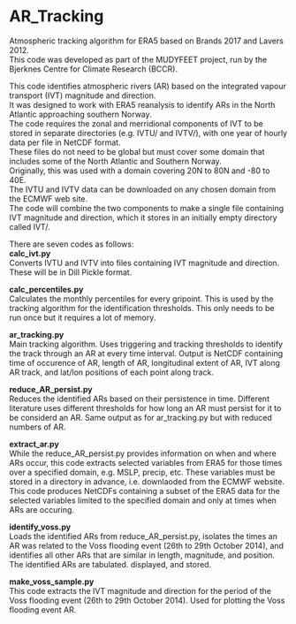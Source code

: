 # AR_Tracking
Atmospheric tracking algorithm for ERA5 based on Brands 2017 and Lavers 2012.  
This code was developed as part of the MUDYFEET project, run by the Bjerknes Centre for Climate Research (BCCR).

This code identifies atmospheric rivers (AR) based on the integrated vapour transport (IVT) magnitude and direction.  
It was designed to work with ERA5 reanalysis to identify ARs in the North Atlantic approaching southern Norway.  
The code requires the zonal and merridional components of IVT to be stored in separate directories (e.g. IVTU/ and IVTV/), with one year of hourly data per file in NetCDF format.   
These files do not need to be global but must cover some domain that includes some of the North Atlantic and Southern Norway.  
Originally, this was used with a domain covering 20N to 80N and -80 to 40E.  
The IVTU and IVTV data can be downloaded on any chosen domain from the ECMWF web site.  
The code will combine the two components to make a single file containing IVT magnitude and direction, which it stores in an initially empty directory called IVT/.  

There are seven codes as follows:  
**calc_ivt.py**  
Converts IVTU and IVTV into files containing IVT magnitude and direction. These will be in Dill Pickle format.

**calc_percentiles.py**  
Calculates the monthly percentiles for every gripoint. This is used by the tracking algorithm for the identification thresholds. This only needs to be run once but it requires a lot of memory.

**ar_tracking.py**  
Main tracking algorithm. Uses triggering and tracking thresholds to identify the track through an AR at every time interval.
Output is NetCDF containing time of occurence of AR, length of AR, longitudinal extent of AR, IVT along AR track, and lat/lon positions of each point along track. 

**reduce_AR_persist.py**  
Reduces the identified ARs based on their persistence in time. Different literature uses different thresholds for how long an AR must persist for it to be considerd an AR. Same output as for ar_tracking.py but with reduced numbers of AR.

**extract_ar.py**  
While the reduce_AR_persist.py provides information on when and where ARs occur, this code extracts selected variables from ERA5 for those times over a specified domain, e.g. MSLP, precip, etc. These variables must be stored in a directory in advance, i.e. downlaoded from the ECMWF website. 
This code produces NetCDFs containing a subset of the ERA5 data for the selected variables limited to the specified domain and only at times when ARs are occuring. 

**identify_voss.py**  
Loads the identified ARs from reduce_AR_persist.py, isolates the times an AR was related to the Voss flooding event (26th to 29th October 2014), and identifies all other ARs that are similar in length, magnitude, and position. 
The identified ARs are tabulated. displayed, and stored.

**make_voss_sample.py**  
This code extracts the IVT magnitude and direction for the period of the Voss flooding event (26th to 29th October 2014).
Used for plotting the Voss flooding event AR.


  
